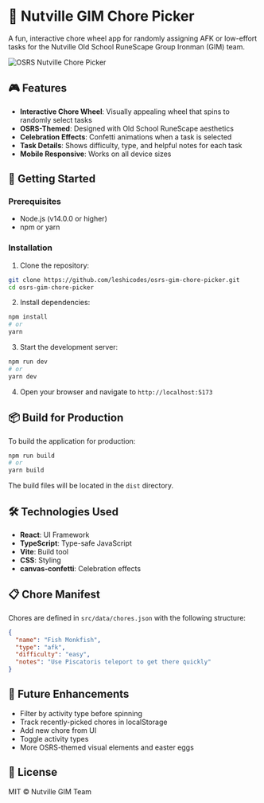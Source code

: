 # 🎡 Nutville GIM Chore Picker

A fun, interactive chore wheel app for randomly assigning AFK or low-effort tasks for the Nutville Old School RuneScape Group Ironman (GIM) team.

![OSRS Nutville Chore Picker](https://github.com/leshicodes/osrs-gim-chore-picker/raw/main/screenshot.png)

## 🎮 Features

- **Interactive Chore Wheel**: Visually appealing wheel that spins to randomly select tasks
- **OSRS-Themed**: Designed with Old School RuneScape aesthetics
- **Celebration Effects**: Confetti animations when a task is selected
- **Task Details**: Shows difficulty, type, and helpful notes for each task
- **Mobile Responsive**: Works on all device sizes

## 🚀 Getting Started

### Prerequisites

- Node.js (v14.0.0 or higher)
- npm or yarn

### Installation

1. Clone the repository:
```bash
git clone https://github.com/leshicodes/osrs-gim-chore-picker.git
cd osrs-gim-chore-picker
```

2. Install dependencies:
```bash
npm install
# or
yarn
```

3. Start the development server:
```bash
npm run dev
# or
yarn dev
```

4. Open your browser and navigate to `http://localhost:5173`

## 📦 Build for Production

To build the application for production:

```bash
npm run build
# or
yarn build
```

The build files will be located in the `dist` directory.

## 🛠️ Technologies Used

- **React**: UI Framework
- **TypeScript**: Type-safe JavaScript
- **Vite**: Build tool
- **CSS**: Styling
- **canvas-confetti**: Celebration effects

## 📋 Chore Manifest

Chores are defined in `src/data/chores.json` with the following structure:

```json
{
  "name": "Fish Monkfish",
  "type": "afk",
  "difficulty": "easy",
  "notes": "Use Piscatoris teleport to get there quickly"
}
```

## 🎯 Future Enhancements

- Filter by activity type before spinning
- Track recently-picked chores in localStorage
- Add new chore from UI
- Toggle activity types
- More OSRS-themed visual elements and easter eggs

## 📄 License

MIT © Nutville GIM Team
